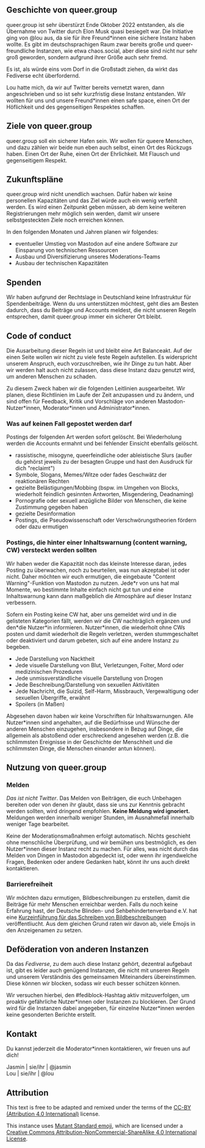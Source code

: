 ## Geschichte von queer.group

queer.group ist sehr überstürzt Ende Oktober 2022 entstanden, als die Übernahme von Twitter durch Elon Musk quasi besiegelt war.
Die Initiative ging von @lou aus, da sie für ihre Freund\*innen eine sichere Instanz haben wollte.
Es gibt im deutschsprachigen Raum zwar bereits große und queer-freundliche Instanzen, wie etwa chaos.social,
aber diese sind nicht nur sehr groß geworden, sondern aufgrund ihrer Größe auch sehr fremd.

Es ist, als würde eins vom Dorf in die Großstadt ziehen, da wirkt das Fediverse echt überfordernd.

Lou hatte mich, da wir auf Twitter bereits vernetzt waren, dann angeschrieben und so ist sehr kurzfristig
diese Instanz entstanden. Wir wollten für uns und unsere Freund\*innen einen safe space, einen Ort
der Höflichkeit und des gegenseitigen Respektes schaffen.

## Ziele von queer.group

queer.group soll ein sicherer Hafen sein. Wir wollen für queere Menschen, und dazu zählen wir beide nun eben auch selbst,
einen Ort des Rückzugs haben. Einen Ort der Ruhe, einen Ort der Ehrlichkeit. Mit Flausch und gegenseitigem Respekt.

## Zukunftspläne

queer.group wird nicht unendlich wachsen. Dafür haben wir keine personellen Kapazitäten und das Ziel
würde auch ein wenig verfehlt werden. Es wird einen Zeitpunkt geben müssen, ab dem keine weiteren Registrierungen
mehr möglich sein werden, damit wir unsere selbstgesteckten Ziele noch erreichen können.

In den folgenden Monaten und Jahren planen wir folgendes:

- eventueller Umstieg von Mastodon auf eine andere Software zur Einsparung von technischen Ressourcen
- Ausbau und Diversifizierung unseres Moderations-Teams
- Ausbau der technischen Kapazitäten

## Spenden

Wir haben aufgrund der Rechtslage in Deutschland keine Infrastruktur für Spendenbeiträge. Wenn du uns unterstützen möchtest,
geht dies am Besten dadurch, dass du Beiträge und Accounts meldest, die nicht unseren Regeln entsprechen,
damit queer.group immer ein sicherer Ort bleibt.

## Code of conduct

Die Ausarbeitung dieser Regeln ist und bleibt eine Art Balanceakt.
Auf der einen Seite wollen wir nicht zu viele feste Regeln aufstellen. Es widerspricht unserem Anspruch, euch vorzuschreiben,
wie ihr Dinge zu tun habt. Aber wir werden halt auch nicht zulassen, dass diese Instanz dazu genutzt wird,
um anderen Menschen zu schaden.

Zu diesem Zweck haben wir die folgenden Leitlinien ausgearbeitet.
Wir planen, diese Richtlinien im Laufe der Zeit anzupassen und zu ändern, und sind offen für Feedback, Kritik und Vorschläge von anderen Mastodon-Nutzer\*innen, Moderator\*innen und Administrator\*innen.

### Was auf keinen Fall gepostet werden darf

Postings der folgenden Art werden sofort gelöscht. Bei Wiederholung werden die Accounts ermahnt und bei fehlender Einsicht ebenfalls gelöscht.

- rassistische, misogyne, queerfeindliche oder ableistische Slurs (außer du gehörst jeweils zu der besagten Gruppe und hast den Ausdruck für dich "reclaimt")
- Symbole, Slogans, Memes/Witze oder fades Geschwätz der reaktionären Rechten
- gezielte Belästigungen/Mobbing (bspw. im Umgehen von Blocks, wiederholt feindlich gesinnten Antworten, Misgendering, Deadnaming)
- Pornografie oder sexuell anzügliche Bilder von Menschen, die keine Zustimmung gegeben haben
- gezielte Desinformation
- Postings, die Pseudowissenschaft oder Verschwörungstheorien fördern oder dazu ermutigen

### Postings, die hinter einer Inhaltswarnung (content warning, CW) versteckt werden sollten

Wir haben weder die Kapazität noch das kleinste Interesse daran, jedes Posting zu überwachen, noch zu beurteilen, was nun akzeptabel ist oder nicht.
Daher möchten wir euch ermutigen, die eingebaute "Content Warning"-Funktion von Mastodon zu nutzen.
Jede\*r von uns hat mal Momente, wo bestimmte Inhalte einfach nicht gut tun und eine Inhaltswarnung kann dann maßgeblich die Atmosphäre auf dieser Instanz verbessern.

Sofern ein Posting keine CW hat, aber uns gemeldet wird und in die gelisteten Kategorien fällt,
werden wir die CW nachträglich ergänzen und den\*die Nutzer\*in informieren. Nutzer\*innen, die wiederholt ohne CWs posten und damit wiederholt die Regeln verletzen, werden stummgeschaltet oder deaktiviert
und darum gebeten, sich auf eine andere Instanz zu begeben.

- Jede Darstellung von Nacktheit
- Jede visuelle Darstellung von Blut, Verletzungen, Folter, Mord oder medizinischen Prozeduren
- Jede unmissverständliche visuelle Darstellung von Drogen
- Jede Beschreibung/Darstellung von sexuellen Aktivitäten
- Jede Nachricht, die Suizid, Self-Harm, Missbrauch, Vergewaltigung oder sexuellen Übergriffe, erwähnt
- Spoilers (in Maßen)

Abgesehen davon haben wir keine Vorschriften für Inhaltswarnungen. Alle Nutzer\*innen sind angehalten,
auf die Bedürfnisse und Wünsche der anderen Menschen einzugehen, insbesondere in Bezug auf Dinge, die allgemein als abstoßend oder erschreckend angesehen werden (z.B. die schlimmsten Ereignisse in der Geschichte der Menschheit und die schlimmsten Dinge, die Menschen einander antun können).

## Nutzung von queer.group

### Melden

_Das ist nicht Twitter_. Das Melden von Beiträgen, die euch Unbehagen bereiten oder von denen ihr glaubt, dass sie uns zur Kenntnis gebracht werden sollten, wird dringend empfohlen.
**Keine Meldung wird ignoriert.** Meldungen werden innerhalb weniger Stunden, im Ausnahmefall innerhalb weniger Tage bearbeitet.

Keine der Moderationsmaßnahmen erfolgt automatisch. Nichts geschieht ohne menschliche Überprüfung, und wir bemühen uns bestmöglich, es den Nutzer\*innen dieser Instanz recht zu machen.
Für alles, was nicht durch das Melden von Dingen in Mastodon abgedeckt ist, oder wenn ihr irgendwelche Fragen, Bedenken oder andere Gedanken habt, könnt ihr uns auch direkt kontaktieren.

### Barrierefreiheit

Wir möchten dazu ermutigen, Bildbeschreibungen zu erstellen, damit die Beiträge für mehr Menschen erreichbar werden. Falls du noch keine Erfahrung hast, der Deutsche Blinden- und Sehbehindertenverband e.V. hat eine [Kurzeinführung für das Schreiben von Bildbeschreibungen](https://www.dbsv.org/bildbeschreibung-4-regeln.html) veröffentliucht.
Aus dem gleichen Grund raten wir davon ab, viele Emojis in den Anzeigenamen zu setzen.

## Deföderation von anderen Instanzen

Da das _Fediverse_, zu dem auch diese Instanz gehört, dezentral aufgebaut ist, gibt es leider auch genügend Instanzen,
die nicht mit unseren Regeln und unserem Verständnis des gemeinsamen Miteinanders übereinstimmen. Diese können wir blocken,
sodass wir euch besser schützen können.

Wir versuchen hierbei, den #fediblock-Hashtag aktiv mitzuverfolgen, um proaktiv gefährliche Nutzer\*innen oder Instanzen zu blockieren.
Der Grund wird für die Instanzen dabei angegeben, für einzelne Nutzer\*innen werden keine gesonderten Berichte erstellt.

## Kontakt

Du kannst jederzeit die Moderator\*innen kontaktieren, wir freuen uns auf dich!

Jasmin | sie/ihr | @jasmin <br>
Lou | sie/ihr | @lou

## Attribution

This text is free to be adapted and remixed under the terms of the [CC-BY (Attribution 4.0 International)](https://creativecommons.org/licenses/by/4.0/) license.

This instance uses <a href='https://mutant.tech'>Mutant Standard emoji</a>, which are licensed under a <a href='https://creativecommons.org/licenses/by-nc-sa/4.0/'>Creative Commons Attribution-NonCommercial-ShareAlike 4.0 International License</a>.
